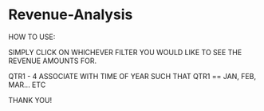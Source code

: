# Revenue-Analysis
HOW TO USE:

SIMPLY CLICK ON WHICHEVER FILTER YOU WOULD LIKE TO SEE THE REVENUE AMOUNTS FOR. 

QTR1 - 4 ASSOCIATE WITH TIME OF YEAR SUCH THAT QTR1 == JAN, FEB, MAR... ETC

THANK YOU!
